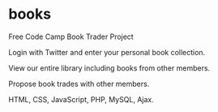 # books

Free Code Camp Book Trader Project

Login with Twitter and enter your personal book collection.

View our entire library including books from other members.

Propose book trades with other members.

HTML, CSS, JavaScript, PHP, MySQL, Ajax.
